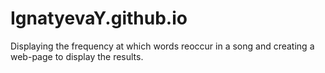 # IgnatyevaY.github.io
Displaying the frequency at which words reoccur in a song and creating a web-page to display the results.
